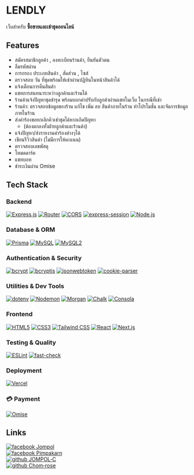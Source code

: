 # LENDLY

เว็บสำหรับ **ซื้อขายและเช่าชุดออนไลน์**  

## Features

- สมัครสมาชิกลูกค้า , ลงทะเบียนร้านค้า, ยืนยันตัวตน
- ลืมรหัสผ่าน
- การกรอง ประเภทสินค้า , สัดส่วน , ไซส์
- ตรวจสอบ วัน ที่ชุดพร้อมให้เช่าผ่านปฏิทินในหน้าสินค้าได้
- แจ้งเตือนการคืนสินค้า
- แชทการสนทนาระหว่างลูกค้าและร้านได้
- ร้านค้าแจ้งปัญหาชุดชำรุด พร้อมบอกค่าปรับกับลูกค้าผ่านแชทในเว็บ ในกรณีที่เช่า
- ร้านค้า: ตรวจสอบข้อมูลของร้าน แก้ไข เพิ่ม ลบ สินค้าภายในร้าน ทำโปรโมชั่น และจัดการข้อมูลภายในร้าน
- ส่งคำร้องขอยกเลิกคิวเช่าชุดได้หากเกิดปัญหา
    - (ต้องตกลงทั้งฝ่ายลูกค้าและร้านค้า)
- แจ้งปัญหา/ส่งรายงานคำร้องต่างๆได้
- เขียนรีวิวสินค้า (ไม่มีการให้คะแนน)
- ตรวจสอบเลขพัสดุ
- โหมดดาร์ค
- แชทบอท
- ชำระเงินผ่าน Omise

## Tech Stack  

### Backend
[![Express.js](https://img.shields.io/badge/Express.js-9C9C9C?style=for-the-badge&logo=express&logoColor=white)](https://expressjs.com/)
[![Router](https://img.shields.io/badge/Router-000000?style=for-the-badge&logo=node.js&logoColor=white)](https://expressjs.com/en/guide/routing.html)
[![CORS](https://img.shields.io/badge/CORS-000000?style=for-the-badge&logo=node.js&logoColor=white)](https://developer.mozilla.org/docs/Web/HTTP/CORS)
[![express-session](https://img.shields.io/badge/express--session-000000?style=for-the-badge&logo=node.js&logoColor=white)](https://www.npmjs.com/package/express-session)
[![Node.js](https://img.shields.io/badge/Node.js-339933?style=for-the-badge&logo=node.js&logoColor=white)](https://nodejs.org/)

### Database & ORM
[![Prisma](https://img.shields.io/badge/Prisma-2D3748?style=for-the-badge&logo=prisma&logoColor=white)](https://www.prisma.io/)
[![MySQL](https://img.shields.io/badge/MySQL-4479A1?style=for-the-badge&logo=mysql&logoColor=white)](https://www.mysql.com/)
[![MySQL2](https://img.shields.io/badge/MySQL2-4479A1?style=for-the-badge&logo=mysql&logoColor=white)](https://www.npmjs.com/package/mysql2)

### Authentication & Security
[![bcrypt](https://img.shields.io/badge/bcrypt-336791?style=for-the-badge&logo=lock&logoColor=white)](https://www.npmjs.com/package/bcrypt)
[![bcryptjs](https://img.shields.io/badge/bcryptjs-F7DF1E?style=for-the-badge&logo=javascript&logoColor=black)](https://www.npmjs.com/package/bcryptjs)
[![jsonwebtoken](https://img.shields.io/badge/JSONWebToken-000000?style=for-the-badge&logo=jsonwebtokens&logoColor=white)](https://jwt.io/)
[![cookie-parser](https://img.shields.io/badge/cookie--parser-000000?style=for-the-badge&logo=node.js&logoColor=white)](https://www.npmjs.com/package/cookie-parser)

### Utilities & Dev Tools
[![dotenv](https://img.shields.io/badge/dotenv-ECD53F?style=for-the-badge&logo=dotenv&logoColor=black)](https://www.npmjs.com/package/dotenv)
[![Nodemon](https://img.shields.io/badge/Nodemon-76D04B?style=for-the-badge&logo=nodemon&logoColor=black)](https://www.npmjs.com/package/nodemon)
[![Morgan](https://img.shields.io/badge/Morgan-000000?style=for-the-badge&logo=node.js&logoColor=white)](https://www.npmjs.com/package/morgan)
[![Chalk](https://img.shields.io/badge/Chalk-3DDC84?style=for-the-badge&logo=javascript&logoColor=black)](https://www.npmjs.com/package/chalk)
[![Consola](https://img.shields.io/badge/Consola-2E86C1?style=for-the-badge&logo=javascript&logoColor=white)](https://github.com/unjs/consola)

### Frontend
[![HTML5](https://img.shields.io/badge/HTML5-E34F26?style=for-the-badge&logo=html5&logoColor=white)](https://developer.mozilla.org/docs/Web/HTML)
[![CSS3](https://img.shields.io/badge/CSS3-1572B6?style=for-the-badge&logo=css3&logoColor=white)](https://developer.mozilla.org/docs/Web/CSS)
[![Tailwind CSS](https://img.shields.io/badge/TailwindCSS-38B2AC?style=for-the-badge&logo=tailwindcss&logoColor=white)](https://tailwindcss.com/)
[![React](https://img.shields.io/badge/React-20232A?style=for-the-badge&logo=react&logoColor=61DAFB)](https://react.dev/)
[![Next.js](https://img.shields.io/badge/Next.js-000000?style=for-the-badge&logo=next.js&logoColor=white)](https://nextjs.org/)

### Testing & Quality
[![ESLint](https://img.shields.io/badge/ESLint-4B32C3?style=for-the-badge&logo=eslint&logoColor=white)](https://eslint.org/)
[![fast-check](https://img.shields.io/badge/fast--check-000000?style=for-the-badge&logo=testinglibrary&logoColor=white)](https://dubzzz.github.io/fast-check/)

### Deployment
[![Vercel](https://img.shields.io/badge/Vercel-000000?style=for-the-badge&logo=vercel&logoColor=white)](https://vercel.com/)

### 💳 Payment
[![Omise](https://img.shields.io/badge/Omise-1A6AFF?style=for-the-badge&logo=omise&logoColor=white)](https://www.omise.co/)


## Links

[![facebook Jompol](https://img.shields.io/badge/Jompol_Chuenarrom-1877F2?style=for-the-badge&logo=facebook&logoColor=white)](https://www.facebook.com/jompol.chuenrarom.9)  
[![facebook Pimpakarn](https://img.shields.io/badge/Pimpakarn_Wuthiweroj-1877F2?style=for-the-badge&logo=facebook&logoColor=white)](https://www.facebook.com/pimpakarn.wuthiweroj.96?locale=th_TH)  
[![github JOMPOL‐C](https://img.shields.io/badge/JOMPOL--C-181717?style=for-the-badge&logo=github&logoColor=white)](https://github.com/JOMPOL-C)  
[![github Chom‐rose](https://img.shields.io/badge/Chom--rose-ff69b4?style=for-the-badge&logo=github&logoColor=white)](https://github.com/Chom-rose)
